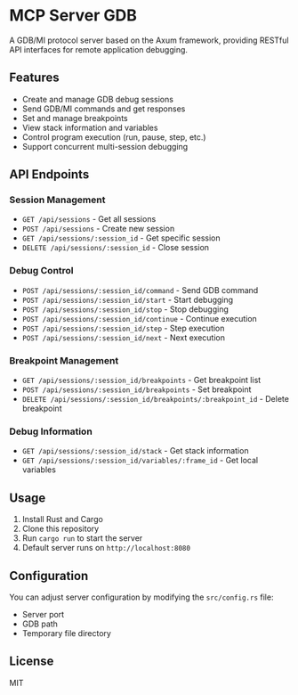 # MCP Server GDB

A GDB/MI protocol server based on the Axum framework, providing RESTful API interfaces for remote application debugging.

## Features

- Create and manage GDB debug sessions
- Send GDB/MI commands and get responses
- Set and manage breakpoints
- View stack information and variables
- Control program execution (run, pause, step, etc.)
- Support concurrent multi-session debugging

## API Endpoints

### Session Management

- `GET /api/sessions` - Get all sessions
- `POST /api/sessions` - Create new session
- `GET /api/sessions/:session_id` - Get specific session
- `DELETE /api/sessions/:session_id` - Close session

### Debug Control

- `POST /api/sessions/:session_id/command` - Send GDB command
- `POST /api/sessions/:session_id/start` - Start debugging
- `POST /api/sessions/:session_id/stop` - Stop debugging
- `POST /api/sessions/:session_id/continue` - Continue execution
- `POST /api/sessions/:session_id/step` - Step execution
- `POST /api/sessions/:session_id/next` - Next execution

### Breakpoint Management

- `GET /api/sessions/:session_id/breakpoints` - Get breakpoint list
- `POST /api/sessions/:session_id/breakpoints` - Set breakpoint
- `DELETE /api/sessions/:session_id/breakpoints/:breakpoint_id` - Delete breakpoint

### Debug Information

- `GET /api/sessions/:session_id/stack` - Get stack information
- `GET /api/sessions/:session_id/variables/:frame_id` - Get local variables

## Usage

1. Install Rust and Cargo
2. Clone this repository
3. Run `cargo run` to start the server
4. Default server runs on `http://localhost:8080`

## Configuration

You can adjust server configuration by modifying the `src/config.rs` file:

- Server port
- GDB path
- Temporary file directory

## License

MIT
